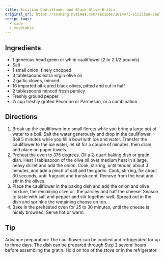 ```yaml
---
title: Sicilian Cauliflower and Black Olive Gratin
original_url: https://cooking.nytimes.com/recipes/1014473-sicilian-cauliflower-and-black-olive-gratin
recipe_tags:
  - side
  - vegetable
---
```


## Ingredients

* 1 generous head green or white cauliflower (2 to 2 1/2 pounds)
* Salt
* 1 small onion, finely chopped
* 3 tablespoons extra virgin olive oil
* 2 garlic cloves, minced
* 16 imported oil-cured black olives, pitted and cut in half
* 2 tablespoons minced fresh parsley
* Freshly ground pepper
* ½ cup freshly grated Pecorino or Parmesan, or a combination

## Directions

1. Break up the cauliflower into small florets while you bring a large pot of water to a boil. Salt the water generously and drop in the cauliflower. Boil 5 minutes while you fill a bowl with ice and water. Transfer the cauliflower to the ice water, let sit for a couple of minutes, then drain and place on paper towels.
1. Preheat the oven to 375 degrees. Oil a 2-quart baking dish or gratin dish. Heat 1 tablespoon of the olive oil over medium heat in a large, heavy skillet and add the onion. Cook, stirring, until tender, about 3 minutes, and add a pinch of salt and the garlic. Cook, stirring, for about 30 seconds, until fragrant and translucent. Remove from the heat and stir in the olives.
1. Place the cauliflower in the baking dish and add the onion and olive mixture, the remaining olive oil, the parsley and half the cheese. Season to taste with salt and pepper and stir together well. Spread out in the dish and sprinkle the remaining cheese on top.
1. Bake in the preheated oven for 25 to 30 minutes, until the cheese is nicely browned. Serve hot or warm.

## Tip

Advance preparation: The cauliflower can be cooked and refrigerated for up to three days. The dish can be prepared through Step 2 several hours before assembling the gratin. Hold on top of the stove or in the refrigerator.